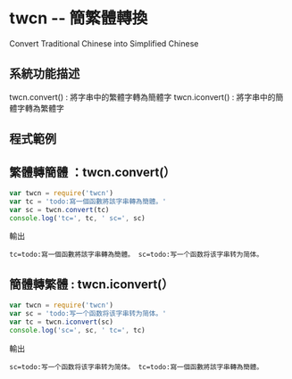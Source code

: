 # twcn -- 簡繁體轉換

Convert Traditional Chinese into Simplified Chinese

## 系統功能描述

twcn.convert() : 將字串中的繁體字轉為簡體字
twcn.iconvert() : 將字串中的簡體字轉為繁體字

## 程式範例

## 繁體轉簡體 ：twcn.convert(）

```js
var twcn = require('twcn')
var tc = 'todo:寫一個函數將該字串轉為簡體。'
var sc = twcn.convert(tc)
console.log('tc=', tc, ' sc=', sc)
```

輸出

```
tc=todo:寫一個函數將該字串轉為簡體。 sc=todo:写一个函数将该字串转为简体。
```

## 簡體轉繁體 : twcn.iconvert(）

```js
var twcn = require('twcn')
var sc = 'todo:写一个函数将该字串转为简体。'
var tc = twcn.iconvert(sc)
console.log('sc=', sc, ' tc=', tc)
```

輸出

```
sc=todo:写一个函数将该字串转为简体。 tc=todo:寫一個函數將該字串轉為簡體。 
```


